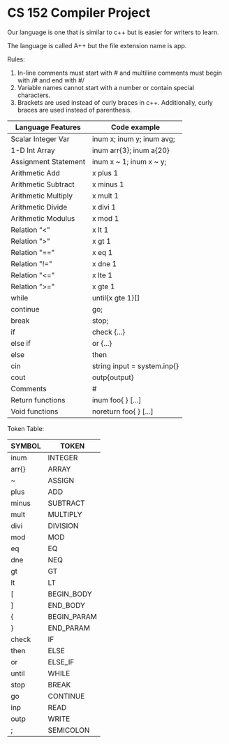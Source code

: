 # CS 152 Compiler Project


Our language is one that is similar to c++ but is easier for writers to learn. 

The language is called A++ but the file extension name is app. 

Rules: 
1. In-line comments must start with # and multiline comments must begin with /# and end with #/
2. Variable names cannot start with a number or contain special characters. 
3. Brackets are used instead of curly braces in c++. Additionally, curly braces are used instead of parenthesis. 

|	Language Features |	Code example |
|	----------------- | ------------ |
|	Scalar Integer Var	|	inum x; inum y; inum avg;	|
|	1-D Int Array	|	inum arr{3}; inum a{20}	|
|	Assignment Statement	|	inum x ~ 1; inum x ~ y;	|
|	Arithmetic Add	|	x plus 1	|
|	Arithmetic Subtract	|	x minus 1	|
|	Arithmetic Multiply	|	x mult 1	|
|	Arithmetic Divide	|	x divi 1	|
|	Arithmetic Modulus	|	x mod 1	|
|	Relation “<”	|	x lt 1	|
|	Relation ">"	|	x gt 1	|
|	Relation "=="	|	x eq 1	|
|	Relation "!="	|	x dne 1	|
|	Relation "<="	|	x lte 1	|
|	Relation ">="	|	x gte 1	|
|	while	|	until{x gte 1}[]	|
|	continue	|	go;	|
|	break	|	stop;	|
|	if	|	check {...}	|
|	else if	|	or {...}	|
|	else	|	then |
|	cin	|	string input = system.inp{}	|
|	cout	|	outp{output}	|
|	Comments	|	#	|
|	Return functions	|	inum foo{ } [...]	|
|	Void functions	|	noreturn foo{ } [...]	|

Token Table: 


| SYMBOL            |     TOKEN    |
|	----------------- | ------------ |
| inum | INTEGER |
| arr{} | ARRAY |
| ~ | ASSIGN |
| plus | ADD |
| minus | SUBTRACT |
| mult | MULTIPLY |
| divi | DIVISION |
| mod | MOD |
| eq | EQ |
| dne | NEQ |
| gt | GT |
| lt | LT |
| [ | BEGIN_BODY |
| ] | END_BODY |
| { | BEGIN_PARAM |
| } | END_PARAM |
| check | IF |
| then | ELSE |
| or | ELSE_IF |
| until | WHILE |
| stop | BREAK |
| go | CONTINUE |
| inp | READ | 
| outp | WRITE |
| ; | SEMICOLON |

